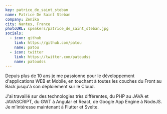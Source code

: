 ```yaml
---
key: patrice_de_saint_steban
name: Patrice De Saint Steban
company: Zenika
city: Nantes, France
photoURL: speakers/patrice_de_saint_steban.jpg
socials:
  - icon: github
    link: https://github.com/patou
    name: patou
  - icon: twitter
    link: https://twitter.com/patoudss
    name: patoudss
---
```


Depuis plus de 10 ans je me passionne pour le développement d'applications WEB et Mobile, en touchant à toutes les couches du Front au Back jusqu'à son déploiement sur le Cloud.

J'ai travaillé sur des technologies très différentes, du PHP au JAVA et JAVASCRIPT, du GWT à Angular et React, de Google App Engine à NodeJS. Je m'intéresse maintenant à Flutter et Svelte.